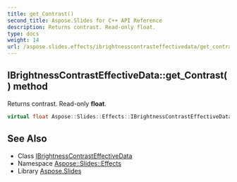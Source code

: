 ```yaml
---
title: get_Contrast()
second_title: Aspose.Slides for C++ API Reference
description: Returns contrast. Read-only float.
type: docs
weight: 14
url: /aspose.slides.effects/ibrightnesscontrasteffectivedata/get_contrast/
---
```

## IBrightnessContrastEffectiveData::get_Contrast() method


Returns contrast. Read-only **float**.

```cpp
virtual float Aspose::Slides::Effects::IBrightnessContrastEffectiveData::get_Contrast()=0
```

## See Also

* Class [IBrightnessContrastEffectiveData](../)
* Namespace [Aspose::Slides::Effects](../../)
* Library [Aspose.Slides](../../../)